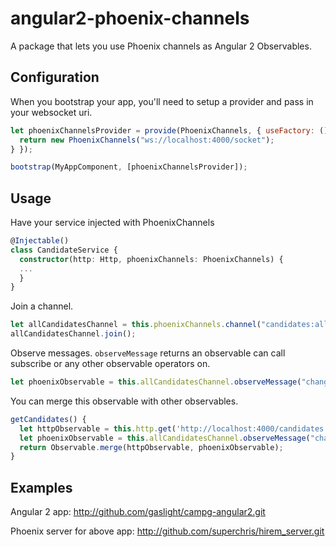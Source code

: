 # angular2-phoenix-channels

A package that lets you use Phoenix channels as Angular 2 Observables.

## Configuration

When you bootstrap your app, you'll need to setup a provider and pass
in your websocket uri.

```javascript
let phoenixChannelsProvider = provide(PhoenixChannels, { useFactory: () => {
  return new PhoenixChannels("ws://localhost:4000/socket");
} });

bootstrap(MyAppComponent, [phoenixChannelsProvider]);
```

## Usage

Have your service injected with PhoenixChannels

```typescript
@Injectable()
class CandidateService {
  constructor(http: Http, phoenixChannels: PhoenixChannels) {
  ...
  }
}
```

Join a channel.

```javascript
let allCandidatesChannel = this.phoenixChannels.channel("candidates:all");
allCandidatesChannel.join();
```

Observe messages. `observeMessage` returns an observable can call subscribe
or any other observable operators on.
```javascript
let phoenixObservable = this.allCandidatesChannel.observeMessage("change").map( (resp) => resp.candidates );
```

You can merge this observable with other observables.

```javascript
getCandidates() {
  let httpObservable = this.http.get('http://localhost:4000/candidates').map( (resp) => resp.json());
  let phoenixObservable = this.allCandidatesChannel.observeMessage("change").map( (resp) => resp.candidates );
  return Observable.merge(httpObservable, phoenixObservable);
}
```

## Examples

Angular 2 app: http://github.com/gaslight/campg-angular2.git

Phoenix server for above app: http://github.com/superchris/hirem_server.git
